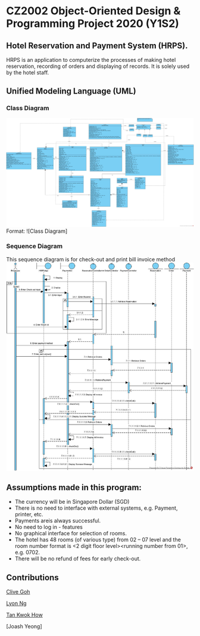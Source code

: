 # CZ2002 Object-Oriented Design & Programming Project 2020 (Y1S2)
## Hotel Reservation and Payment System (HRPS). 
HRPS is an application to computerize the processes of making hotel reservation, recording of orders
and displaying of records. It is solely used by the hotel staff.

## Unified Modeling Language (UML)
### Class Diagram
![Class Diagram](/img/class.jpg)
Format: ![Class Diagram]

### Sequence Diagram
This sequence diagram is for check-out and print bill invoice method
![Sequence Diagram](img/squence.jpg)

## Assumptions made in this program:
- The currency will be in Singapore Dollar (SGD)
- There is no need to interface with external systems, e.g. Payment, printer, etc.
- Payments areis always successful.
- No need to log in - features
- No graphical interface for selection of rooms.
- The hotel has 48 rooms (of various type) from 02 – 07 level and the room number format is
&lt;2 digit floor level&gt;&lt;running number from 01&gt;, e.g. 0702.
- There will be no refund of fees for early check-out.

## Contributions
[Clive Goh](http://www.github.com/gohclive)

[Lyon Ng](http://www.github.com/lyon_nhk) 

[Tan Kwok How](https://github.com/AveragePudding)

[Joash Yeong]
